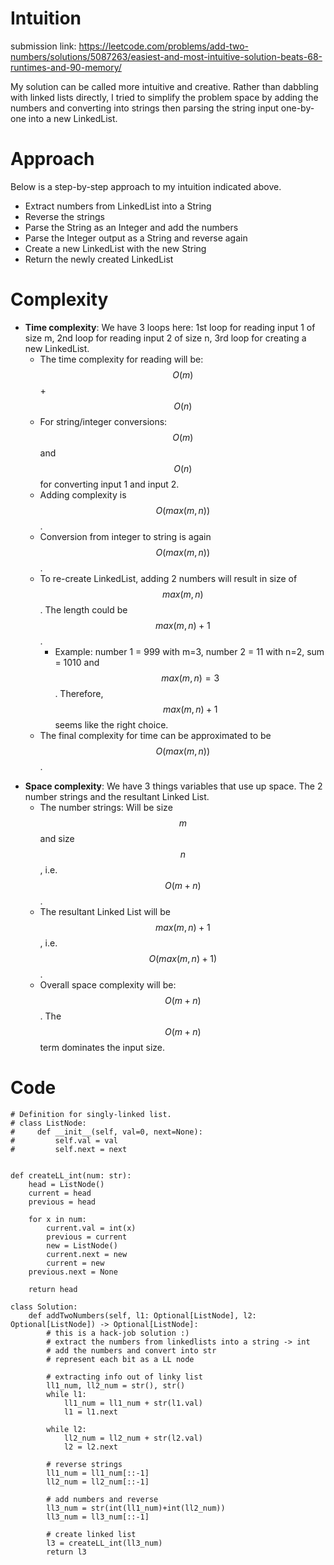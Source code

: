 # Intuition
submission link: https://leetcode.com/problems/add-two-numbers/solutions/5087263/easiest-and-most-intuitive-solution-beats-68-runtimes-and-90-memory/

<!-- Describe your first thoughts on how to solve this problem. -->
My solution can be called more intuitive and creative. Rather than dabbling with linked lists directly, I tried to simplify the problem space by adding the numbers and converting into strings then parsing the string input one-by-one into a new LinkedList.

# Approach
<!-- Describe your approach to solving the problem. -->
Below is a step-by-step approach to my intuition indicated above.

- Extract numbers from LinkedList into a String
- Reverse the strings
- Parse the String as an Integer and add the numbers
- Parse the Integer output as a String and reverse again
- Create a new LinkedList with the new String
- Return the newly created LinkedList

# Complexity
<!-- Add your time complexity here, e.g. $$O(n)$$ -->
* **Time complexity**: We have 3 loops here: 1st loop for reading input 1 of size m, 2nd loop for reading input 2 of size n, 3rd loop for creating a new LinkedList.
    - The time complexity for reading will be: $$O(m)$$ + $$O(n)$$
    - For string/integer conversions: $$O(m)$$ and $$O(n)$$ for converting input 1 and input 2.
    - Adding complexity is $$O(max(m,n))$$.
    - Conversion from integer to string is again $$O(max(m,n))$$.
    - To re-create LinkedList, adding 2 numbers will result in size of $$max(m,n)$$. The length could be $$max(m,n)+1$$.
        - Example: number 1 = 999 with m=3, number 2 = 11 with n=2, sum = 1010 and $$max(m,n)=3$$. Therefore, $$max(m,n)+1$$ seems like the right choice.
    - The final complexity for time can be approximated to be $$O(max(m,n))$$.

<!-- Add your space complexity here, e.g. $$O(n)$$ -->
* **Space complexity**: We have 3 things variables that use up space. The 2 number strings and the resultant Linked List.
    - The number strings: Will be size $$m$$ and size $$n$$, i.e. $$O(m+n)$$.
    - The resultant Linked List will be $$max(m,n)+1$$, i.e. $$O(max(m,n)+1)$$.
    - Overall space complexity will be: $$O(m+n)$$. The $$O(m+n)$$ term dominates the input size.

# Code
```
# Definition for singly-linked list.
# class ListNode:
#     def __init__(self, val=0, next=None):
#         self.val = val
#         self.next = next


def createLL_int(num: str):
    head = ListNode()
    current = head
    previous = head

    for x in num:
        current.val = int(x)
        previous = current
        new = ListNode()
        current.next = new
        current = new
    previous.next = None
    
    return head

class Solution:
    def addTwoNumbers(self, l1: Optional[ListNode], l2: Optional[ListNode]) -> Optional[ListNode]:
        # this is a hack-job solution :)
        # extract the numbers from linkedlists into a string -> int
        # add the numbers and convert into str
        # represent each bit as a LL node

        # extracting info out of linky list
        ll1_num, ll2_num = str(), str()
        while l1:
            ll1_num = ll1_num + str(l1.val)
            l1 = l1.next

        while l2:
            ll2_num = ll2_num + str(l2.val)
            l2 = l2.next
        
        # reverse strings
        ll1_num = ll1_num[::-1]
        ll2_num = ll2_num[::-1]
        
        # add numbers and reverse
        ll3_num = str(int(ll1_num)+int(ll2_num))
        ll3_num = ll3_num[::-1]
        
        # create linked list
        l3 = createLL_int(ll3_num)
        return l3
```